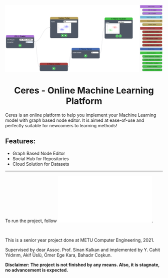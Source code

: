 ![Example pipeline in Ceres for K-Means.](resources/ceres_kmeans.png)

# <center> **Ceres** - Online Machine Learning Platform </center>

Ceres is an online platform to help you implement your Machine Learning model with graph based node editor. It is aimed at ease-of-use and perfectly suitable for newcomers to learning methods!

## Features:
- Graph Based Node Editor
- Social Hub for Repositories
- Cloud Solution for Datasets
---

To run the project, follow ![RUN.md](RUN.md).

<br>


This is a senior year project done at METU Computer Engineering, 2021.

Supervised by dear Assoc. Prof. Sinan Kalkan and implemented by Y. Cahit Yıldırım, Akif Üslü, Ömer Ege Kara, Bahadır Coşkun.

**Disclaimer: The project is not finished by any means. Also, it is stagnate, no advancement is expected.** 